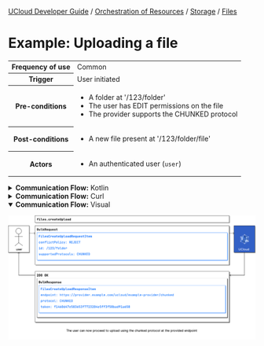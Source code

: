 [UCloud Developer Guide](/docs/developer-guide/README.md) / [Orchestration of Resources](/docs/developer-guide/orchestration/README.md) / [Storage](/docs/developer-guide/orchestration/storage/README.md) / [Files](/docs/developer-guide/orchestration/storage/files.md)

# Example: Uploading a file

<table>
<tr><th>Frequency of use</th><td>Common</td></tr>
<tr><th>Trigger</th><td>User initiated</td></tr>
<tr><th>Pre-conditions</th><td><ul>
<li>A folder at '/123/folder'</li>
<li>The user has EDIT permissions on the file</li>
<li>The provider supports the CHUNKED protocol</li>
</ul></td></tr>
<tr><th>Post-conditions</th><td><ul>
<li>A new file present at '/123/folder/file'</li>
</ul></td></tr>
<tr>
<th>Actors</th>
<td><ul>
<li>An authenticated user (<code>user</code>)</li>
</ul></td>
</tr>
</table>
<details>
<summary>
<b>Communication Flow:</b> Kotlin
</summary>

```kotlin
Files.createUpload.call(
    bulkRequestOf(FilesCreateUploadRequestItem(
        conflictPolicy = WriteConflictPolicy.REJECT, 
        id = "/123/folder", 
        supportedProtocols = listOf(UploadProtocol.CHUNKED), 
    )),
    user
).orThrow()

/*
BulkResponse(
    responses = listOf(FilesCreateUploadResponseItem(
        endpoint = "https://provider.example.com/ucloud/example-provider/chunked", 
        protocol = UploadProtocol.CHUNKED, 
        token = "f1460d47e583653f7723204e5ff3f50bad91a658", 
    )), 
)
*/

/* The user can now proceed to upload using the chunked protocol at the provided endpoint */

```


</details>

<details>
<summary>
<b>Communication Flow:</b> Curl
</summary>

```bash
# ------------------------------------------------------------------------------------------------------
# $host is the UCloud instance to contact. Example: 'http://localhost:8080' or 'https://cloud.sdu.dk'
# $accessToken is a valid access-token issued by UCloud
# ------------------------------------------------------------------------------------------------------

# Authenticated as user
curl -XPOST -H "Authorization: Bearer $accessToken" -H "Content-Type: content-type: application/json; charset=utf-8" "$host/api/files/upload" -d '{
    "items": [
        {
            "id": "/123/folder",
            "supportedProtocols": [
                "CHUNKED"
            ],
            "conflictPolicy": "REJECT"
        }
    ]
}'


# {
#     "responses": [
#         {
#             "endpoint": "https://provider.example.com/ucloud/example-provider/chunked",
#             "protocol": "CHUNKED",
#             "token": "f1460d47e583653f7723204e5ff3f50bad91a658"
#         }
#     ]
# }

# The user can now proceed to upload using the chunked protocol at the provided endpoint

```


</details>

<details open>
<summary>
<b>Communication Flow:</b> Visual
</summary>

![](/docs/diagrams/files_upload.png)

</details>


